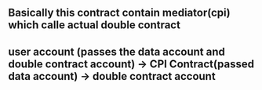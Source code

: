 ## Basically this contract contain mediator(cpi) which calle actual double contract
## user account (passes the data account and double contract account) -> CPI Contract(passed data account) -> double contract account